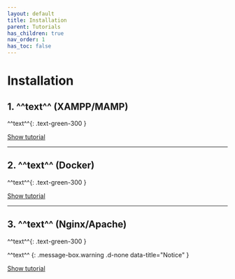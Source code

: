 ```yaml
---
layout: default
title: Installation
parent: Tutorials
has_children: true
nav_order: 1
has_toc: false
---
```


# Installation

## 1. ^^text^^ (XAMPP/MAMP)

^^text^^{: .text-green-300 }

<a href="/tutorials/installation-xampp.html" class="btn">Show tutorial</a>

* * *

## 2. ^^text^^ (Docker)

^^text^^{: .text-green-300 }

<a href="/tutorials/installation-docker.html" class="btn">Show tutorial</a>

* * *

## 3. ^^text^^ (Nginx/Apache)

^^text^^{: .text-green-300 }

^^text^^
{: .message-box.warning .d-none data-title="Notice" }

<div class="pb-6">
<a href="/tutorials/installation-remote.html" class="btn">Show tutorial</a>
</div>

